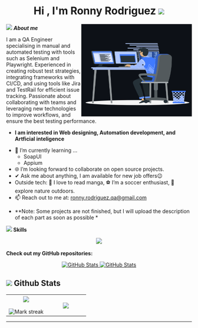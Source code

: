 <h1 align="center"><b>Hi , I'm Ronny Rodriguez </b><img src="https://media.giphy.com/media/hvRJCLFzcasrR4ia7z/giphy.gif" width="35"></h1> 

<p><img align="right" height="250" width="300" src="https://raw.githubusercontent.com/SubhadeepZilong/SubhadeepZilong/main/icons/animation_500_kxa883sd.gif" alt="SubhadeepZilong" /></p>


 <img src="https://media.giphy.com/media/ObNTw8Uzwy6KQ/giphy.gif" width="30px">&nbsp;***About me***

I am a QA Engineer specialising in manual and automated testing with tools such as Selenium and Playwright. Experienced in creating robust test strategies, integrating frameworks with CI/CD, and using tools like Jira and TestRail for efficient issue tracking. Passionate about collaborating with teams and leveraging new technologies to improve workflows, and ensure the best testing performance.
* **I am interested in Web designing, Automation development, and Artficial inteligence**
- 🌱 I’m currently learning ...
  - SoapUI
  - Appium
- 🌐 I’m looking forward to collaborate on open source projects.
- ✔ Ask me about anything, I am available for new job offers😉<br>
- Outside tech: 📖 I love to read manga, ⚽ I’m a soccer enthusiast, 🌴 explore nature outdoors.
- 📫 Reach out to me at: <a href="ronny.rodriguez.qa@gmail.com">ronny.rodriguez.qa@gmail.com</a>

* **Note: Some projects are not finished, but I will upload the description of each part as soon as possible *

 <img src="https://media2.giphy.com/media/QssGEmpkyEOhBCb7e1/giphy.gif?cid=ecf05e47a0n3gi1bfqntqmob8g9aid1oyj2wr3ds3mg700bl&rid=giphy.gif" width ="25"><b> Skills</b>
<p align="center">
  <a href="https://skillicons.dev">
    <img src="https://skillicons.dev/icons?i=git,python,javascript,typescript,postman,css,mysql,gherkin,jenkins,java,selenium,pycharm" />
  </a>
</p>

__Check out my GitHub repositories:__

<div>
  <p align="center">
    <a href="https://github.com/RonnyQA3001/Playwright_proyect">
      <img src="https://github-readme-stats.vercel.app/api/pin/?username=RonnyQA3001&theme=dark&repo=Playwright_project" alt="GitHub Stats" />
    </a>
    <a href="https://github.com/RonnyQA3001/Demo_OrangeHrm_selenium_python">
      <img src="https://github-readme-stats.vercel.app/api/pin/?username=RonnyQA3001&theme=dark&repo=Demo_OrangeHrm_selenium_python" alt="GitHub Stats" />
    </a>
  </p>
</div>


## <img src="https://media.giphy.com/media/iY8CRBdQXODJSCERIr/giphy.gif" width="35"><b> Github Stats </b>

<!--- stats & Trophy (start) -->
<p align="center">
  <!--- stats (start) -->
<table align="center">
<tr border="none">
<td width="50%" align="center">
  
  <img  align="center"  src="https://github-readme-stats.vercel.app/api?username=RonnyQA3001&theme=dark&show_icons=true&count_private=true" />
  <br></br>
  <img  title="🔥 Get streak stats for your profile at git.io/streak-stats" alt="Mark streak" src="https://github-readme-streak-stats.herokuapp.com/?user=RonnyQA3001&theme=dark&hide_border=false" /> 
</td>

<td width="50%" align="center">

  <img  align="center"  src="https://github-readme-stats.anuraghazra1.vercel.app/api/top-langs/?username=RonnyQA3001&theme=dark&hide_border=false&no-bg=true&no-frame=true&langs_count=10"/>
  
  </td>
</tr>
</table>





---------------------------------------------------------------------------------------------------------------------


